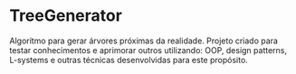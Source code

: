 # TreeGenerator

  Algorítmo para gerar árvores próximas da realidade. Projeto criado para testar conhecimentos e aprimorar outros utilizando: OOP, 
design patterns, L-systems e outras técnicas desenvolvidas para este propósito.
